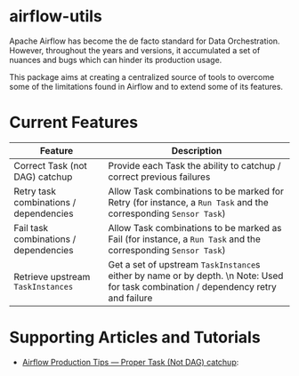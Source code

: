 # airflow-utils

Apache Airflow has become the de facto standard for Data Orchestration. However, throughout the years and versions, it accumulated a set of nuances and bugs which can hinder its production usage.

This package aims at creating a centralized source of tools to overcome some of the limitations found in Airflow and to extend some of its features.

# Current Features

|      Feature                                                  |Description                          |
|--------------------------------------------------------------|-------------------------------|
|Correct Task (not DAG) catchup| Provide each Task the ability to catchup / correct previous failures       |
|Retry task combinations / dependencies          | Allow Task combinations to be marked for Retry (for instance, a `Run Task` and the corresponding `Sensor Task`)         |
|Fail task combinations / dependencies          |Allow Task combinations to be marked as Fail (for instance, a `Run Task` and the corresponding `Sensor Task`) |
|Retrieve upstream `TaskInstances`          | Get a set of upstream `TaskInstance`s either by name or by depth. \n Note: Used for task combination / dependency retry and failure  |

# Supporting Articles and Tutorials

- [Airflow Production Tips — Proper Task (Not DAG) catchup](https://gbanhudo.medium.com/airflow-production-tips-proper-task-not-dag-catchup-c6c8ef1f6ba7):
